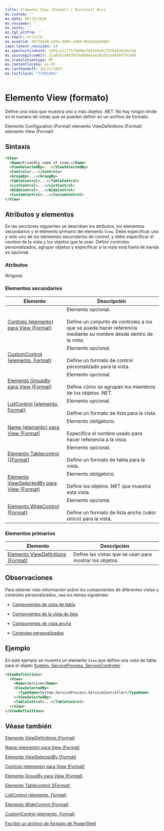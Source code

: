 ```yaml
---
title: Elemento View (Format) | Microsoft Docs
ms.custom: ''
ms.date: 09/13/2016
ms.reviewer: ''
ms.suite: ''
ms.tgt_pltfrm: ''
ms.topic: article
ms.assetid: d837d5d4-ed2e-4d84-a306-0b5d2ad2d0bf
caps.latest.revision: 24
ms.openlocfilehash: 2361c1117757569bef0815018c75764430a9e7a8
ms.sourcegitcommit: 52a67bcd9d7bf3e8600ea4302d1fa8970ff9c998
ms.translationtype: MT
ms.contentlocale: es-ES
ms.lasthandoff: 10/15/2019
ms.locfileid: "72361464"
---
```

# <a name="view-element-format"></a>Elemento View (formato)

Define una vista que muestra uno o más objetos .NET. No hay ningún límite en el número de vistas que se pueden definir en un archivo de formato.

Elemento Configuration (Format) elemento ViewDefinitions (Format) elemento View (Format)

## <a name="syntax"></a>Sintaxis

```xml
<View>
  <Name>Friendly name of view.</Name>
  <ViewSelectedBy>...</ViewSelectedBy>
  <Controls>...</Controls>
  <GroupBy>...</GroupBy>
  <TableControl>...</TableControl>
  <ListControl>...</ListControl>
  <WideControl>...</WideControl>
  <CustomControl>...</CustomControl>
</View>
```

## <a name="attributes-and-elements"></a>Atributos y elementos

En las secciones siguientes se describen los atributos, los elementos secundarios y el elemento primario del elemento `View`. Debe especificar uno y solo uno de los elementos secundarios de control, y debe especificar el nombre de la vista y los objetos que la usan. Definir controles personalizados, agrupar objetos y especificar si la vista está fuera de banda es opcional.

### <a name="attributes"></a>Atributos

Ninguna.

### <a name="child-elements"></a>Elementos secundarios

|Elemento|Descripción|
|-------------|-----------------|
|[Controls (elemento) para View (Format)](./controls-element-for-view-format.md)|Elemento opcional.<br /><br /> Define un conjunto de controles a los que se puede hacer referencia mediante su nombre desde dentro de la vista.|
|[CustomControl (elemento, Format)](./customcontrol-element-for-groupby-format.md)|Elemento opcional.<br /><br /> Define un formato de control personalizado para la vista.|
|[Elemento GroupBy para View (Format)](./groupby-element-for-view-format.md)|Elemento opcional.<br /><br /> Define cómo se agrupan los miembros de los objetos .NET.|
|[ListControl (elemento, Format)](./listcontrol-element-format.md)|Elemento opcional.<br /><br /> Define un formato de lista para la vista.|
|[Name (elemento) para View (Format)](./name-element-for-view-format.md)|Elemento obligatorio.<br /><br /> Especifica el nombre usado para hacer referencia a la vista.|
|[Elemento Tablecontrol ((Format)](./tablecontrol-element-format.md)|Elemento opcional.<br /><br /> Define un formato de tabla para la vista.|
|[Elemento ViewSelectedBy para View (Format)](./viewselectedby-element-format.md)|Elemento obligatorio.<br /><br /> Define los objetos .NET que muestra esta vista.|
|[Elemento WideControl (Format)](./widecontrol-element-format.md)|Elemento opcional.<br /><br /> Define un formato de lista ancho (valor único) para la vista.|

### <a name="parent-elements"></a>Elementos primarios

|Elemento|Descripción|
|-------------|-----------------|
|[Elemento ViewDefinitions (Format)](./viewdefinitions-element-format.md)|Define las vistas que se usan para mostrar los objetos.|

## <a name="remarks"></a>Observaciones

Para obtener más información sobre los componentes de diferentes vistas y controles personalizados, vea los temas siguientes:

- [Componentes de vista de tabla](./creating-a-table-view.md)

- [Componentes de la vista de lista](./creating-a-list-view.md)

- [Componentes de vista ancha](./creating-a-wide-view.md)

- [Controles personalizados](./creating-custom-controls.md)

## <a name="example"></a>Ejemplo

En este ejemplo se muestra un elemento `View` que define una vista de tabla para el objeto [System. ServiceProcess. ServiceController](/dotnet/api/System.ServiceProcess.ServiceController) .

```xml
<ViewDefinitions>
  <View>
    <Name>service</Name>
    <ViewSelectedBy>
      <TypeName>System.ServiceProcess.ServiceController</TypeName>
    </ViewSelectedBy>
    <TableControl>...</TableControl>
  </View>
</ViewDefinitions>

```

## <a name="see-also"></a>Véase también

[Elemento ViewDefinitions (Format)](./viewdefinitions-element-format.md)

[Name (elemento) para View (Format)](./name-element-for-view-format.md)

[Elemento ViewSelectedBy (Format)](./viewselectedby-element-format.md)

[Controls (elemento) para View (Format)](./controls-element-for-view-format.md)

[Elemento GroupBy para View (Format)](./groupby-element-for-view-format.md)

[Elemento Tablecontrol ((Format)](./tablecontrol-element-format.md)

[ListControl (elemento, Format)](./listcontrol-element-format.md)

[Elemento WideControl (Format)](./widecontrol-element-format.md)

[CustomControl (elemento, Format)](./customcontrol-element-for-groupby-format.md)

[Escribir un archivo de formato de PowerShell](./writing-a-powershell-formatting-file.md)
